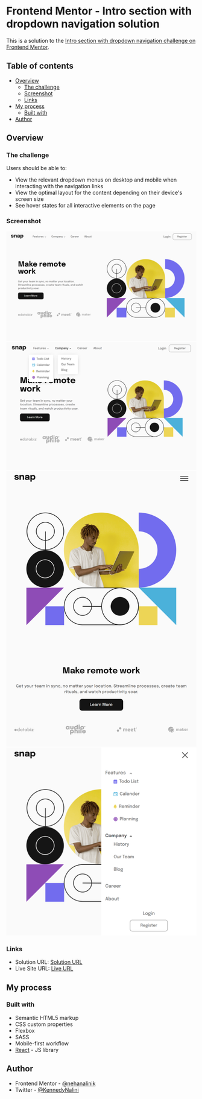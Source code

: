 # Frontend Mentor - Intro section with dropdown navigation solution

This is a solution to the [Intro section with dropdown navigation challenge on Frontend Mentor](https://www.frontendmentor.io/challenges/intro-section-with-dropdown-navigation-ryaPetHE5).

## Table of contents

- [Overview](#overview)
  - [The challenge](#the-challenge)
  - [Screenshot](#screenshot)
  - [Links](#links)
- [My process](#my-process)
  - [Built with](#built-with)
- [Author](#author)

## Overview

### The challenge

Users should be able to:

- View the relevant dropdown menus on desktop and mobile when interacting with the navigation links
- View the optimal layout for the content depending on their device's screen size
- See hover states for all interactive elements on the page

### Screenshot

![Desktop View](./src/images/desktop-view.png)
![Desktop Navigation View](./src/images/desktop-nav.png)
![Mobile View](./src/images/mobile-view.png)
![Mobile Navigation View](./src/images/mobile-nav.png)

### Links

- Solution URL: [Solution URL](https://github.com/nehanalinik/dropdown-navigation)
- Live Site URL: [Live URL](https://nehanalinik.github.io/dropdown-navigation/)

## My process

### Built with

- Semantic HTML5 markup
- CSS custom properties
- Flexbox
- SASS
- Mobile-first workflow
- [React](https://reactjs.org/) - JS library

## Author

- Frontend Mentor - [@nehanalinik](https://www.frontendmentor.io/profile/nehanalinik)
- Twitter - [@KennedyNalini](https://twitter.com/KennedyNalini)
